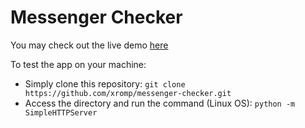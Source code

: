 # Messenger Checker

You may check out the live demo [here](https://messengerchecker-37cd9.firebaseapp.com)

To test the app on your machine:
 - Simply clone this repository: `git clone https://github.com/xromp/messenger-checker.git`
 - Access the directory and run the command (Linux OS): `python -m SimpleHTTPServer`
